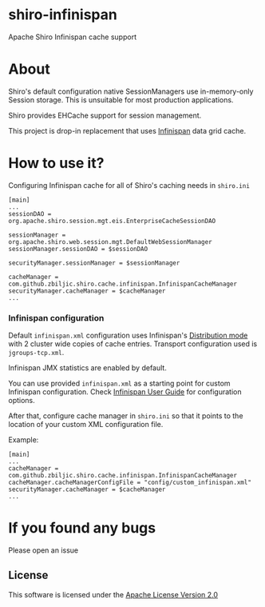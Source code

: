 shiro-infinispan
================

Apache Shiro Infinispan cache support


About
=====

Shiro's default configuration native SessionManagers use in-memory-only Session storage. This is unsuitable for most production applications.

Shiro provides EHCache support for session management.

This project is drop-in replacement that uses [Infinispan](http://infinispan.org/) data grid cache.


How to use it?
==============

Configuring Infinispan cache for all of Shiro's caching needs in `shiro.ini`

```properties
[main]
...
sessionDAO = org.apache.shiro.session.mgt.eis.EnterpriseCacheSessionDAO

sessionManager = org.apache.shiro.web.session.mgt.DefaultWebSessionManager
sessionManager.sessionDAO = $sessionDAO

securityManager.sessionManager = $sessionManager

cacheManager = com.github.zbiljic.shiro.cache.infinispan.InfinispanCacheManager
securityManager.cacheManager = $cacheManager
...
```


### Infinispan configuration ###

Default `infinispan.xml` configuration uses Infinispan's [Distribution mode](http://infinispan.org/docs/6.0.x/user_guide/user_guide.html#_distribution_mode) with 2 cluster wide copies of cache entries. Transport configuration used is `jgroups-tcp.xml`.

Infinispan JMX statistics are enabled by default.

You can use provided `infinispan.xml` as a starting point for custom Infinispan configuration. Check [Infinispan User Guide](http://infinispan.org/docs/6.0.x/user_guide/user_guide.html) for configuration options.

After that, configure cache manager in `shiro.ini` so that it points to the location of your custom XML configuration file.

Example:

```properties
[main]
...
cacheManager = com.github.zbiljic.shiro.cache.infinispan.InfinispanCacheManager
cacheManager.cacheManagerConfigFile = "config/custom_infinispan.xml"
securityManager.cacheManager = $cacheManager
...
```


If you found any bugs
=====================

Please open an issue


License
-------

This software is licensed under the [Apache License Version 2.0](http://www.apache.org/licenses/LICENSE-2.0)
